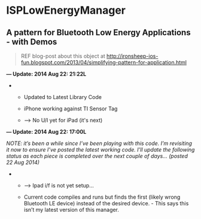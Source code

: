 # ISPLowEnergyManager

## A pattern for Bluetooth Low Energy Applications - with Demos

> REF blog-post about this object at
> http://ironsheep-ios-fun.blogspot.com/2013/04/simplifying-pattern-for-application.html

**— Update: 2014 Aug 22: 21:22L**

-   -   Updated to Latest Library Code

    -   iPhone working against TI Sensor Tag

    -   —\> No U/I yet for iPad (it's next)

**— Update: 2014 Aug 22: 17:00L**

*NOTE: it’s been a while since I’ve been playing with this code. I’m
revisiting it now to ensure I’ve posted the latest working code. I’ll
update the following status as each piece is completed over the next
couple of days… (posted 22 Aug 2014)*

-   -   —\> Ipad i/f is not yet setup...

    -   Current code compiles and runs but finds the first (likely wrong
        Bluetooth LE device) instead of the desired device. - This says
        this isn’t my latest version of this manager.



